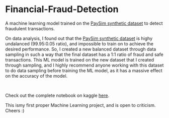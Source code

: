 # Financial-Fraud-Detection

A machine learning model trained on the <a href=https://www.kaggle.com/ntnu-testimon/paysim1>PaySim synthetic dataset</a> to detect fraudulent transactions.
<p> On data analysis, I found out that the <a href=https://www.kaggle.com/ntnu-testimon/paysim1>PaySim synthetic dataset</a> is highy undalanced (99.95:0.05 ratio), and impossible to train on to achieve the desired performance. So, I created a new balanced dataset through data sampling in such a way that the final dataset has a 1:1 ratio of fraud and safe transactions. This ML model is trained on the new dataset that I created through sampling, and I highly recommend anyone working with this dataset to do data sampling before training the ML model, as it has a massive effect on the accuracy of the model.<p>
<br><p>Check out the complete notebook on kaggle <a href='https://www.kaggle.com/harigovindv10/notebook97d76df009'>here</a>.    
<br><p> This ismy first proper Machine Learning project, and is open to criticism. Cheers :)
</p>  
